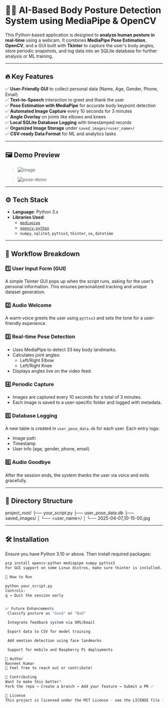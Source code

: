 # 🧍‍♂️ AI-Based Body Posture Detection System using MediaPipe & OpenCV

This Python-based application is designed to **analyze human posture in real-time** using a webcam. It combines **MediaPipe Pose Estimation**, **OpenCV**, and a GUI built with **Tkinter** to capture the user's body angles, store periodic snapshots, and log data into an SQLite database for further analysis or ML training.

---

## 🔥 Key Features

✅ **User-Friendly GUI** to collect personal data (Name, Age, Gender, Phone, Email)  
✅ **Text-to-Speech** interaction to greet and thank the user  
✅ **Pose Estimation with MediaPipe** for accurate body keypoint detection  
✅ **Automated Image Capture** every 10 seconds for 3 minutes  
✅ **Angle Overlay** on joints like elbows and knees  
✅ **Local SQLite Database Logging** with timestamped records  
✅ **Organized Image Storage** under `saved_images/<user_name>/`  
✅ **CSV-ready Data Format** for ML and analytics tasks

---

## 🖼️ Demo Preview

> ![image](https://github.com/user-attachments/assets/1c6ddc77-4c3d-4374-bb3c-534630c4e14a)
 
> ![pose-demo](https://user-images.githubusercontent.com/your_image_url/demo.gif)

---

## ⚙️ Tech Stack

- **Language**: Python 3.x  
- **Libraries Used**:
  - [`mediapipe`](https://google.github.io/mediapipe/)
  - [`opencv-python`](https://pypi.org/project/opencv-python/)
  - `numpy`, `sqlite3`, `pyttsx3`, `tkinter`, `os`, `datetime`

---

## 🧭 Workflow Breakdown

### 1️⃣ User Input Form (GUI)
A simple Tkinter GUI pops up when the script runs, asking for the user’s personal information. This ensures personalized tracking and unique dataset generation.

### 2️⃣ Audio Welcome
A warm voice greets the user using `pyttsx3` and sets the tone for a user-friendly experience.

### 3️⃣ Real-time Pose Detection
- Uses MediaPipe to detect 33 key body landmarks.
- Calculates joint angles:
  - Left/Right Elbow
  - Left/Right Knee
- Displays angles live on the video feed.

### 4️⃣ Periodic Capture
- Images are captured every 10 seconds for a total of 3 minutes.
- Each image is saved to a user-specific folder and logged with metadata.

### 5️⃣ Database Logging
A new table is created in `user_pose_data.db` for each user. Each entry logs:
- Image path
- Timestamp
- User info (age, gender, phone, email)

### 6️⃣ Audio Goodbye
After the session ends, the system thanks the user via voice and exits gracefully.

---

## 📂 Directory Structure

project_root/ ├── your_script.py ├── user_pose_data.db ├── saved_images/ │ └── <user_name>/ │ └── 2025-04-07_10-15-00.jpg


---

## 🛠️ Installation

Ensure you have Python 3.10 or above. Then install required packages:

```bash
pip install opencv-python mediapipe numpy pyttsx3
For GUI support on some Linux distros, make sure tkinter is installed.

🚀 How to Run

python your_script.py
Controls:
q → Quit the session early


📈 Future Enhancements
 Classify posture as "Good" or "Bad"

 Integrate feedback system via SMS/Email

 Export data to CSV for model training

 Add emotion detection using face landmarks

 Support for mobile and Raspberry Pi deployments

🙋 Author
Navneet Kumar
📧 Feel free to reach out or contribute!

🤝 Contributing
Want to make this better?
Fork the repo → Create a branch → Add your feature → Submit a PR ✅

📄 License
This project is licensed under the MIT License - see the LICENSE file for details.
